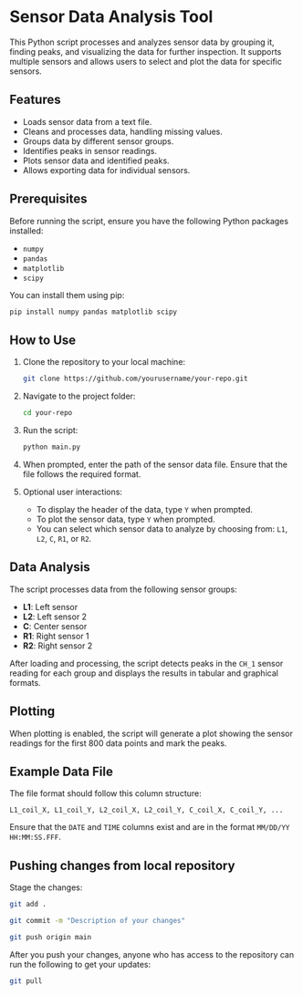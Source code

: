 
# Sensor Data Analysis Tool

This Python script processes and analyzes sensor data by grouping it, finding peaks, and visualizing the data for further inspection. It supports multiple sensors and allows users to select and plot the data for specific sensors.

## Features

- Loads sensor data from a text file.
- Cleans and processes data, handling missing values.
- Groups data by different sensor groups.
- Identifies peaks in sensor readings.
- Plots sensor data and identified peaks.
- Allows exporting data for individual sensors.

## Prerequisites

Before running the script, ensure you have the following Python packages installed:

- `numpy`
- `pandas`
- `matplotlib`
- `scipy`

You can install them using pip:

```bash
pip install numpy pandas matplotlib scipy
```

## How to Use

1. Clone the repository to your local machine:

   ```bash
   git clone https://github.com/yourusername/your-repo.git
   ```

2. Navigate to the project folder:

   ```bash
   cd your-repo
   ```

3. Run the script:

   ```bash
   python main.py
   ```

4. When prompted, enter the path of the sensor data file. Ensure that the file follows the required format.

5. Optional user interactions:

   - To display the header of the data, type `Y` when prompted.
   - To plot the sensor data, type `Y` when prompted.
   - You can select which sensor data to analyze by choosing from: `L1`, `L2`, `C`, `R1`, or `R2`.

## Data Analysis

The script processes data from the following sensor groups:

- **L1**: Left sensor
- **L2**: Left sensor 2
- **C**: Center sensor
- **R1**: Right sensor 1
- **R2**: Right sensor 2

After loading and processing, the script detects peaks in the `CH_1` sensor reading for each group and displays the results in tabular and graphical formats.

## Plotting

When plotting is enabled, the script will generate a plot showing the sensor readings for the first 800 data points and mark the peaks.

## Example Data File

The file format should follow this column structure:

```
L1_coil_X, L1_coil_Y, L2_coil_X, L2_coil_Y, C_coil_X, C_coil_Y, ...
```

Ensure that the `DATE` and `TIME` columns exist and are in the format `MM/DD/YY HH:MM:SS.FFF`.

## Pushing changes from local repository
Stage the changes:

```bash
git add .
```
```bash
git commit -m "Description of your changes"
```
```bash
git push origin main
```
After you push your changes, anyone who has access to the repository can run the following to get your updates:
```bash
git pull
```
